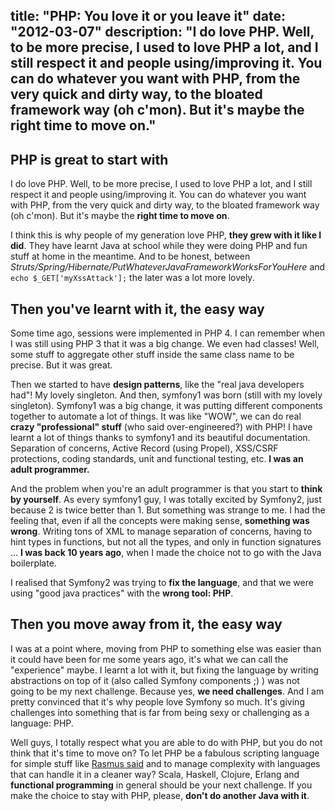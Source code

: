title: "PHP: You love it or you leave it"
date: "2012-03-07"
description: "I do love PHP. Well, to be more precise, I used to love PHP a lot, and I still respect it and people using/improving it. You can do whatever you want with PHP, from the very quick and dirty way, to the bloated framework way (oh c'mon). But it's maybe the right time to move on."
---
## PHP is great to start with

I do love PHP. Well, to be more precise, I used to love PHP a lot, and I still respect it and people using/improving it. You can do whatever you want with PHP, from the very quick and dirty way, to the bloated framework way (oh c'mon). But it's maybe the **right time to move on**.

I think this is why people of my generation love PHP, **they grew with it like I did**. They have learnt Java at school while they were doing PHP and fun stuff at home in the meantime. And to be honest, between *Struts/Spring/Hibernate/PutWhateverJavaFrameworkWorksForYouHere* and `echo $_GET['myXssAttack'];` the later was a lot more lovely.

## Then you've learnt with it, the easy way

Some time ago, sessions were implemented in PHP 4. I can remember when I was still using PHP 3 that it was a big change. We even had classes! Well, some stuff to aggregate other stuff inside the same class name to be precise. But it was great.

Then we started to have **design patterns**, like the "real java developers had"! My lovely singleton. And then, symfony1 was born (still with my lovely singleton). Symfony1 was a big change, it was putting different components together to automate a lot of things. It was like "WOW", we can do real **crazy "professional" stuff** (who said over-engineered?) with PHP! I have learnt a lot of things thanks to symfony1 and its beautiful documentation. Separation of concerns, Active Record (using Propel), XSS/CSRF protections, coding standards, unit and functional testing, etc. **I was an adult programmer.**

And the problem when you're an adult programmer is that you start to **think by yourself**. As every symfony1 guy, I was totally excited by Symfony2, just because 2 is twice better than 1. But something was strange to me. I had the feeling that, even if all the concepts were making sense, **something was wrong**. Writing tons of XML to manage separation of concerns, having to hint types in functions, but not all the types, and only in function signatures ... **I was back 10 years ago**, when I made the choice not to go with the Java boilerplate.

I realised that Symfony2 was trying to **fix the language**, and that we were using "good java practices" with the **wrong tool: PHP**.

## Then you move away from it, the easy way

I was at a point where, moving from PHP to something else was easier than it could have been for me some years ago, it's what we can call the "experience" maybe. I learnt a lot with it, but fixing the language by writing abstractions on top of it (also called Symfony components ;) ) was not going to be my next challenge. Because yes, **we need challenges**. And I am pretty convinced that it's why people love Symfony so much. It's giving challenges into something that is far from being sexy or challenging as a language: PHP.

Well guys, I totally respect what you are able to do with PHP, but you do not think that it's time to move on? To let PHP be a fabulous scripting language for simple stuff like [Rasmus said](http://toys.lerdorf.com/archives/38-The-no-framework-PHP-MVC-framework.html) and to manage complexity with languages that can handle it in a cleaner way? Scala, Haskell, Clojure, Erlang and **functional programming** in general should be your next challenge. If you make the choice to stay with PHP, please, **don't do another Java with it**.

